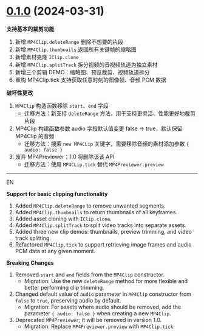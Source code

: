 # [0.1.0](https://github.com/bilibili/WebAV/compare/v0.4.0...v0.3.3) (2024-03-31)

**支持基本的裁剪功能**

1. 新增 `MP4Clip.deleteRange` 删除不想要的片段
2. 新增 `MP4Clip.thumbnails` 返回所有关键帧的缩略图
3. 新增素材克隆 `IClip.clone`
4. 新增 `MP4Clip.splitTrack` 拆分视频的音视频轨道为独立素材
5. 新增三个剪辑 DEMO：缩略图、预览裁剪、视频轨道拆分
6. 重构 MP4Clip.tick 支持获取任意时刻的图像帧、音频 PCM 数据

**破坏性更改**

1. `MP4Clip` 构造函数移除 `start`、`end` 字段
   - 迁移方法：新支持 `deleteRange` 方法，用于支持更灵活、性能更好地裁剪片段
2. MP4Clip 构建函数参数 audio 字段默认值变更 false -> true，默认保留 MP4Clip 的音频
   - 迁移方法：搜索 `new MP4CLip` 关键字，需要移除音频的素材添加参数 `{ audio: false }`
3. 废弃 MP4Previewer；1.0 将删除该该 API
   - 迁移方法：使用 `MP4CLip.tick` 替代 `MP4Previewer.preview`

---

EN

**Support for basic clipping functionality**

1. Added `MP4Clip.deleteRange` to remove unwanted segments.
2. Added `MP4Clip.thumbnails` to return thumbnails of all keyframes.
3. Added asset cloning with `IClip.clone`.
4. Added `MP4Clip.splitTrack` to split video tracks into separate assets.
5. Added three new clip demos: thumbnails, preview trimming, and video track splitting.
6. Refactored `MP4Clip.tick` to support retrieving image frames and audio PCM data at any given moment.

**Breaking Changes**

1. Removed `start` and `end` fields from the `MP4Clip` constructor.
   - Migration: Use the new `deleteRange` method for more flexible and better performing clip trimming.
2. Changed default value of `audio` parameter in `MP4Clip` constructor from `false` to `true`, preserving audio by default.
   - Migration: For assets where audio should be removed, add the parameter `{ audio: false }` when creating a new `MP4Clip`.
3. Deprecated `MP4Previewer`; it will be removed in version 1.0.
   - Migration: Replace `MP4Previewer.preview` with `MP4Clip.tick`.
